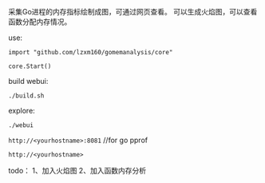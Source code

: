 采集Go进程的内存指标绘制成图，可通过网页查看。
可以生成火焰图，可以查看函数分配内存情况。

use:
```
import "github.com/lzxm160/gomemanalysis/core"

core.Start()
```
build webui:

```./build.sh```

explore:
```shell
./webui
```
`http://<yourhostname>:8081` //for go pprof

`http://<yourhostname>`

todo：
1、加入火焰图
2、加入函数内存分析